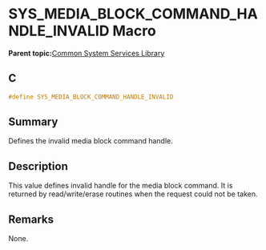 # SYS\_MEDIA\_BLOCK\_COMMAND\_HANDLE\_INVALID Macro

**Parent topic:**[Common System Services Library](GUID-B6B51E48-2D3D-42F8-8493-3405F1639A9E.md)

## C

```c
#define SYS_MEDIA_BLOCK_COMMAND_HANDLE_INVALID 

```

## Summary

Defines the invalid media block command handle.

## Description

This value defines invalid handle for the media block command. It is<br />returned by read/write/erase routines when the request could not be taken.

## Remarks

None.

